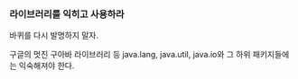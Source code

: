### 라이브러리를 익히고 사용하라

바퀴를 다시 발명하지 말자.

구글의 멋진 구아바 라이브러리 등 java.lang, java.util, java.io와 그 하위 패키지들에는 익숙해져야 한다.

